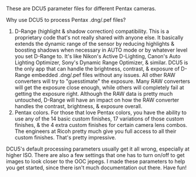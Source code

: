 These are DCU5 parameter files for different Pentax cameras.

Why use DCU5 to process Pentax .dng/.pef files?

1.	D-Range (highlight & shadow correction) compatibility. This is a proprietary code that's not really shared with anyone else. It basically extends the dynamic range of the sensor by reducing highlights & boosting shadows when necessary in AUTO mode or by whatever level you set D-Range to. It's like Nikon's Active D-Lighting, Canon's Auto Lighting Optimizer, Sony's Dynamic Range Optimizer, & similar. DCU5 is the only app that can handle the brightness, contrast, & exposure of D-Range embedded .dng/.pef files without any issues. All other RAW converters will try to "guesstimate" the exposure. Many RAW converters will get the exposure close enough, while others will completely fail at getting the exposure right. Although the RAW data is pretty much untouched, D-Range will have an impact on how the RAW converter handles the contrast, brightness, & exposure overall.
2.	Pentax colors. For those that love Pentax colors, you have the ability to use any of the 14 basic custom finishes, 17 variations of those custom finishes, & the 4 extra custom finishes for certain camera lens combos. The engineers at Ricoh pretty much give you full access to all their custom finishes. That's pretty impressive.

DCU5's default processing parameters usually get it all wrong, especially at higher ISO. There are also a few settings that one has to turn on/off to get images to look closer to the OOC jepegs. I made these parameters to help you get started, since there isn't much documentation out there. Have fun!
